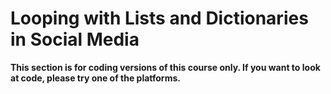 # Looping with Lists and Dictionaries in Social Media


__This section is for coding versions of this course only. If you want to look at code, please try one of the platforms.__

```{tableofcontents}
```
